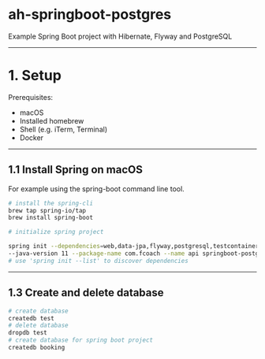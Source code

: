 # ah-springboot-postgres
Example Spring Boot project with Hibernate, Flyway and PostgreSQL

---
# 1. Setup
Prerequisites:
- macOS
- Installed homebrew
- Shell (e.g. iTerm, Terminal)
- Docker

---
## 1.1 Install Spring on macOS
For example using the spring-boot command line tool.
```bash
# install the spring-cli
brew tap spring-io/tap
brew install spring-boot

# initialize spring project

spring init --dependencies=web,data-jpa,flyway,postgresql,testcontainers,lombok,restdocs,validation \
--java-version 11 --package-name com.fcoach --name api springboot-postgres
# use 'spring init --list' to discover dependencies
```

---
## 1.3 Create and delete database
```bash
# create database
createdb test
# delete database
dropdb test
# create database for spring boot project
createdb booking

```

